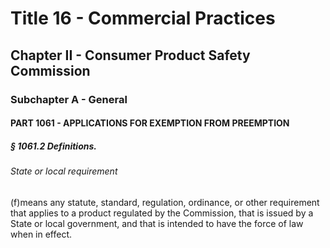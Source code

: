 
# Title 16 - Commercial Practices
## Chapter II - Consumer Product Safety Commission
### Subchapter A - General
#### PART 1061 - APPLICATIONS FOR EXEMPTION FROM PREEMPTION
##### § 1061.2 Definitions.
###### State or local requirement

(f)means any statute, standard, regulation, ordinance, or other requirement that applies to a product regulated by the Commission, that is issued by a State or local government, and that is intended to have the force of law when in effect.
